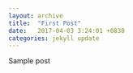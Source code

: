 ```yaml
---
layout: archive
title:  "First Post"
date:   2017-04-03 3:24:01 +0830
categories: jekyll update
---
```

Sample post
